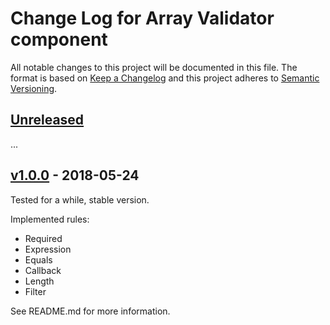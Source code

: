 # Change Log for Array Validator component

All notable changes to this project will be documented in this file.
The format is based on [Keep a Changelog](http://keepachangelog.com/)
and this project adheres to [Semantic Versioning](http://semver.org/).

## [Unreleased]

...

## [v1.0.0] - 2018-05-24

Tested for a while, stable version.

Implemented rules:
* Required
* Expression
* Equals
* Callback
* Length
* Filter

See README.md for more information.

[Unreleased]: https://github.com/Sieg/array-validator/compare/v1.0.0...HEAD
[v1.0.0]: https://github.com/Sieg/array-validator/compare/3778b8fe...v1.0.0